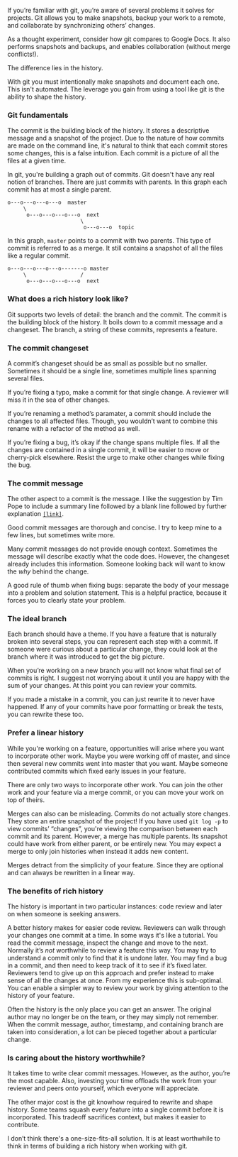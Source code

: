 If you&rsquo;re familiar with git, you&rsquo;re aware of several problems it solves for
projects. Git allows you to make snapshots, backup your work to a remote, and
collaborate by synchronizing others&rsquo; changes.

As a thought experiment, consider how git compares to Google Docs. It also
performs snapshots and backups, and enables collaboration (without merge conflicts!).

The difference lies in the history.

With git you must intentionally make snapshots and document each one. This
isn't automated. The leverage you gain from using a tool like git is the
ability to shape the history.

### Git fundamentals

The commit is the building block of the history. It stores a descriptive
message and a snapshot of the project. Due to the nature of how commits are
made on the command line, it's natural to think that each commit stores some
changes, this is a false intuition. Each commit is a picture of all the files
at a given time.

In git, you're building a graph out of commits. Git doesn't have
any real notion of branches. There are just commits with parents. In this
graph each commit has at most a single parent.

    o---o---o---o---o  master
         \
          o---o---o---o---o  next
                           \
                            o---o---o  topic

In this graph, `master` points to a commit with two parents. This type of
commit is referred to as a merge. It still contains a snapshot of all the
files like a regular commit.

    o---o---o---o---o-------o master
         \                 /
          o---o---o---o---o  next

### What does a rich history look like?

Git supports two levels of detail: the branch and the commit. The commit is
the building block of the history. It boils down to a commit message and a
changeset. The branch, a string of these commits, represents a feature.

### The commit changeset

A commit&rsquo;s changeset should be as small as possible but no smaller. Sometimes
it should be a single line, sometimes multiple lines spanning several files.

If you&rsquo;re fixing a typo, make a commit for that single change. A reviewer will
miss it in the sea of other changes.

If you&rsquo;re renaming a method&rsquo;s paramater, a commit should include the changes
to all affected files. Though, you wouldn&rsquo;t want to combine this rename with a
refactor of the method as well.

If you&rsquo;re fixing a bug, it&rsquo;s okay if the change spans multiple
files. If all the changes are contained in a single commit, it will be easier
to move or cherry-pick elsewhere. Resist the urge to make other changes while
fixing the bug.

### The commit message

The other aspect to a commit is the message. I like the suggestion by Tim Pope
to include a summary line followed by a blank line followed by further
explanation
<code>[[link]](https://tbaggery.com/2008/04/19/a-note-about-git-commit-messages.html)</code>.

Good commit messages are thorough and concise. I try to keep mine to a few
lines, but sometimes write more.

Many commit messages do not provide enough context. Sometimes the message will
describe exactly what the code does. However, the changeset already includes
this information. Someone looking back will want to know the _why_ behind the
change.

A good rule of thumb when fixing bugs: separate the body of your message into
a problem and solution statement. This is a helpful practice, because it
forces you to clearly state your problem.

### The ideal branch

Each branch should have a theme. If you have a feature that is naturally
broken into several steps, you can represent each step with a commit. If
someone were curious about a particular change, they could look at the branch
where it was introduced to get the big picture.

When you&rsquo;re working on a new branch you will not know what final set of
commits is right. I suggest not worrying about it until you are happy with the
sum of your changes. At this point you can review your commits.

If you made a mistake in a commit, you can just rewrite it to never have
happened. If any of your commits have poor formatting or break the tests, you
can rewrite these too.

### Prefer a linear history

While you're working on a feature, opportunities will arise where you want to
incorporate other work. Maybe you were working off of master, and since then
several new commits went into master that you want. Maybe someone
contributed commits which fixed early issues in your feature.

There are only two ways to incorporate other work. You can join the other work
and your feature via a merge commit, or you can move your work on top of
theirs.


Merges can also can be misleading. Commits do not actually store changes. They
store an entire snapshot of the project! If you have used `git log -p` to view
commits&rsquo; &ldquo;changes&rdquo;, you're viewing the comparison between
each commit and its parent. However, a merge has multiple parents. Its
snapshot could have work from either parent, or be entirely new. You may
expect a merge to only join histories when instead it adds new content.

Merges detract from the simplicity of your feature. Since they are optional
and can always be rewritten in a linear way.

### The benefits of rich history

The history is important in two particular instances: code review and later on
when someone is seeking answers.

A better history makes for easier code review. Reviewers can walk through your
changes one commit at a time. In some ways it's like a tutorial. You read the
commit message, inspect the change and move to the next. Normally it&rsquo;s
_not_ worthwhile to review a feature this way. You may try to understand a
commit only to find that it is undone later. You may find a bug in a commit,
and then need to keep track of it to see if it&rsquo;s fixed later. Reviewers
tend to give up on this approach and prefer instead to make sense of all the
changes at once. From my experience this is sub-optimal. You can enable a
simpler way to review your work by giving attention to the history of your
feature.

Often the history is the only place you can get an answer. The original author
may no longer be on the team, or they may simply not remember. When the commit
message, author, timestamp, and containing branch are taken into
consideration, a lot can be pieced together about a particular change.

### Is caring about the history worthwhile?

It takes time to write clear commit messages. However, as the author,
you&rsquo;re the most capable. Also, investing your time offloads the work
from your reviewer and peers onto yourself, which everyone will appreciate.

The other major cost is the git knowhow required to rewrite and shape history. Some
teams squash every feature into a single commit before it is incorporated.
This tradeoff sacrifices context, but makes it easier to contribute.

I don&rsquo;t think there's a one-size-fits-all solution. It is at least worthwhile
to think in terms of building a rich history when working with git.
